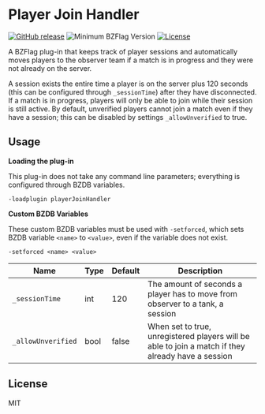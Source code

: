 # Player Join Handler

[![GitHub release](https://img.shields.io/github/release/allejo/playerJoinHandler.svg?maxAge=2592000)](https://github.com/allejo/playerJoinHandler/releases/latest)
![Minimum BZFlag Version](https://img.shields.io/badge/BZFlag-v2.4.0+-blue.svg)
[![License](https://img.shields.io/github/license/allejo/playerJoinHandler.svg)](https://github.com/allejo/playerJoinHandler/blob/master/LICENSE.md)

A BZFlag plug-in that keeps track of player sessions and automatically moves players to the observer team if a match is in progress and they were not already on the server.

A session exists the entire time a player is on the server plus 120 seconds (this can be configured through `_sessionTime`) after they have disconnected. If a match is in progress, players will only be able to join while their session is still active. By default, unverified players cannot join a match even if they have a session; this can be disabled by settings `_allowUnverified` to true.

## Usage

**Loading the plug-in**

This plug-in does not take any command line parameters; everything is configured through BZDB variables.

```
-loadplugin playerJoinHandler
```

**Custom BZDB Variables**

These custom BZDB variables must be used with `-setforced`, which sets BZDB variable `<name>` to `<value>`, even if the variable does not exist.

```
-setforced <name> <value>
```

| Name               | Type | Default | Description |
| ------------------ | ---- | ------- | ----------- |
| `_sessionTime`     | int  | 120     | The amount of seconds a player has to move from observer to a tank, a session |
| `_allowUnverified` | bool | false   | When set to true, unregistered players will be able to join a match if they already have a session |

## License

MIT
